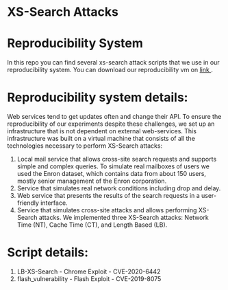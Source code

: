 # XS-Search Attacks
# Reproducibility System
In this repo you can find several xs-search attack scripts that we use in our reproducibility system.
You can download our reproducibility vm on <a href="https://uconn-my.sharepoint.com/:f:/g/personal/amir_herzberg_uconn_edu1/Em06gpKEq9ZDuirdSg6xbZoBqNdb2iJQQpTM7-28ZDdJgg?e=WKbkqH"> link </a>.

# Reproducibility system details:
Web services tend to get updates often and change their API. To ensure the reproducibility of our experiments despite these challenges, we set up an infrastructure that is not dependent on external web-services. This infrastructure was built on a virtual machine that consists of all the technologies necessary to perform XS-Search attacks:
1. Local mail service that allows cross-site search requests and supports simple and complex queries. To simulate real mailboxes of users we used the Enron dataset, which contains data from about 150 users, mostly senior management of the Enron corporation.
2. Service that simulates real network conditions including drop and delay.
3. Web service that presents the results of the search requests in a user-friendly interface.
4. Service that simulates cross-site attacks and allows performing XS-Search attacks. We implemented three XS-Search attacks: Network Time (NT), Cache Time (CT), and Length Based (LB). 

# Script details:
1. LB-XS-Search - Chrome Exploit - CVE-2020-6442
2. flash_vulnerability - Flash Exploit - CVE-2019-8075

